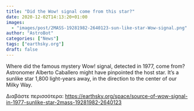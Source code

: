 ```yaml
---
title: "Did the Wow! signal come from this star?"
date: 2020-12-02T14:13:20+01:00
images:
  - "images/post/2MASS-19281982-2640123-sun-like-star-Wow-signal.png"
author: "AstroBot"
categories: ["News"]
tags: ["earthsky.org"]
draft: false
---
```


Where did the famous mystery Wow! signal, detected in 1977, come from? Astronomer Alberto Caballero might have pinpointed the host star. It’s a sunlike star 1,800 light-years away, in the direction to the center of our Milky Way.

Διαβάστε περισσότερα: https://earthsky.org/space/source-of-wow-signal-in-1977-sunlike-star-2mass-19281982-2640123
